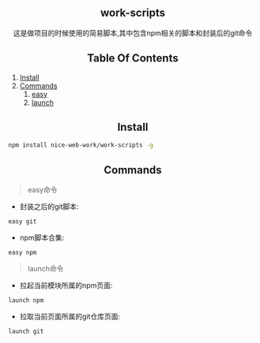 <h2 align="center">
  work-scripts
</h2>

<div align="center">
  这是做项目的时候使用的简易脚本,其中包含npm相关的脚本和封装后的git命令
</div>

<h2 align="center">
  Table Of Contents
</h2>

1. [Install](#Install)
4. [Commands](#Commands)
   1. [easy](#easy)
   2. [launch](#launch)

<h2 align="center">
  Install
</h2>

```bash
npm install nice-web-work/work-scripts -g
```


<h2 align="center">
  Commands
</h2>

> <div>easy命令</div>

- 封装之后的git脚本:

```bash
easy git
```
- npm脚本合集:

```bash
easy npm
```



> <div>launch命令</div>

- 拉起当前模块所属的npm页面:

```bash
launch npm
```

- 拉取当前页面所属的git仓库页面:

```bash
launch git
```

